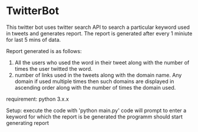 # TwitterBot
This twitter bot uses twitter search API to search a particular keyword used in tweets and generates report. The report is generated after every 1 miniute for last 5 mins of data.

Report generated is as follows:
1) All the users who used the word in their tweet along with the number of times the user twitted the word.
2) number of links used in the tweets along with the domain name. Any domain if used multiple times then such domains are displayed in ascending order along with the number of times the domain used.

requirement:
python 3.x.x


Setup:
execute the code with 'python main.py'
code will prompt to enter a keyword for which the report is be generated
the programm should start generating report 
